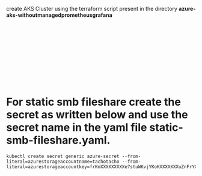 create AKS Cluster using the terraform script present in the directory **azure-aks-withoutmanagedprometheusgrafana**
<br>
<br />

<br>
<br />

<br>
<br />

<br>
<br />

<br>
<br />


# For static smb fileshare create the secret as written below and use the secret name in the yaml file static-smb-fileshare.yaml.
```
kubectl create secret generic azure-secret --from-literal=azurestorageaccountname=tachotacho --from-literal=azurestorageaccountkey=frKmXXXXXXXXXe7stuWKvjYKoKXXXXXXXuZnFrYX+7OPVMxxxxxxxxxDDq47fIyaA1Ug+CXXXXXXXXSto2iJqA==
```
